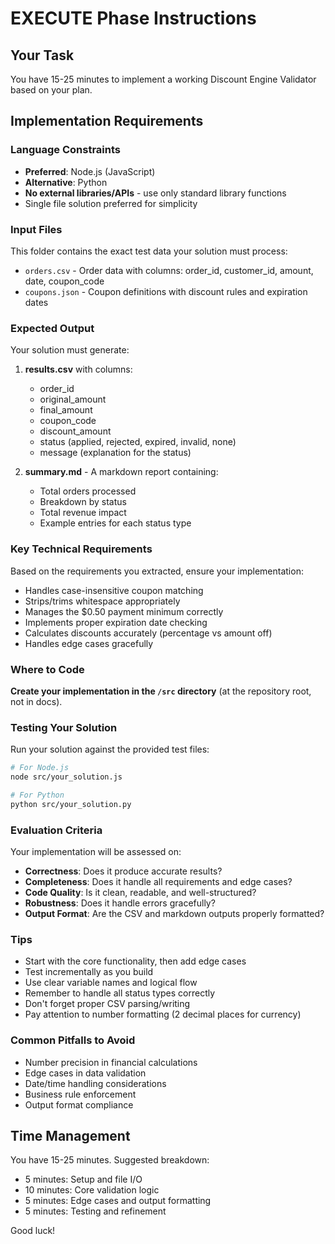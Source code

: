 # EXECUTE Phase Instructions

## Your Task
You have 15-25 minutes to implement a working Discount Engine Validator based on your plan.

## Implementation Requirements

### Language Constraints
- **Preferred**: Node.js (JavaScript)
- **Alternative**: Python
- **No external libraries/APIs** - use only standard library functions
- Single file solution preferred for simplicity

### Input Files
This folder contains the exact test data your solution must process:
- `orders.csv` - Order data with columns: order_id, customer_id, amount, date, coupon_code
- `coupons.json` - Coupon definitions with discount rules and expiration dates

### Expected Output
Your solution must generate:

1. **results.csv** with columns:
   - order_id
   - original_amount
   - final_amount  
   - coupon_code
   - discount_amount
   - status (applied, rejected, expired, invalid, none)
   - message (explanation for the status)

2. **summary.md** - A markdown report containing:
   - Total orders processed
   - Breakdown by status
   - Total revenue impact
   - Example entries for each status type

### Key Technical Requirements
Based on the requirements you extracted, ensure your implementation:
- Handles case-insensitive coupon matching
- Strips/trims whitespace appropriately
- Manages the $0.50 payment minimum correctly
- Implements proper expiration date checking
- Calculates discounts accurately (percentage vs amount off)
- Handles edge cases gracefully

### Where to Code
**Create your implementation in the `/src` directory** (at the repository root, not in docs).

### Testing Your Solution
Run your solution against the provided test files:
```bash
# For Node.js
node src/your_solution.js

# For Python
python src/your_solution.py
```

### Evaluation Criteria
Your implementation will be assessed on:
- **Correctness**: Does it produce accurate results?
- **Completeness**: Does it handle all requirements and edge cases?
- **Code Quality**: Is it clean, readable, and well-structured?
- **Robustness**: Does it handle errors gracefully?
- **Output Format**: Are the CSV and markdown outputs properly formatted?

### Tips
- Start with the core functionality, then add edge cases
- Test incrementally as you build
- Use clear variable names and logical flow
- Remember to handle all status types correctly
- Don't forget proper CSV parsing/writing
- Pay attention to number formatting (2 decimal places for currency)

### Common Pitfalls to Avoid
- Number precision in financial calculations
- Edge cases in data validation
- Date/time handling considerations
- Business rule enforcement
- Output format compliance

## Time Management
You have 15-25 minutes. Suggested breakdown:
- 5 minutes: Setup and file I/O
- 10 minutes: Core validation logic
- 5 minutes: Edge cases and output formatting
- 5 minutes: Testing and refinement

Good luck!